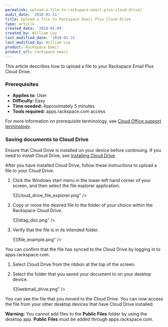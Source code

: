 ```yaml
---
permalink: upload-a-file-to-rackspace-email-plus-cloud-drive/
audit_date: '2018-01-31'
title: Upload a file to Rackspace Email Plus Cloud Drive
type: article
created_date: '2018-01-09'
created_by: William Loy
last_modified_date: '2018-01-31'
last_modified_by: William Loy
product: Rackspace Email
product_url: rackspace-email
---
```


This article describes how to upload a file to your Rackspace Email Plus Cloud Drive.

### Prerequisites

- **Applies to:** User
- **Difficulty:** Easy
- **Time needed:** Approximately 5 minutes
- **Tools required:**  apps.rackspace.com access

For more information on prerequisite terminology, see [Cloud Office support terminology](/support/how-to/cloud-office-support-terminology).

### Saving documents to Cloud Drive

Ensure that Cloud Drive is installed on your device before continuing. If you need to install Cloud Drive, see [Installing Cloud Drive](/support/how-to/rackspace-email-plus-getting-started/#cloud-drive-for-desktop).

After you have installed Cloud Drive, follow these instructions to upload a file to your Cloud Drive.

1. Click the Windows start menu in the lower-left hand corner of your screen, and then select the file explorer application.

    ![](cloud_drive_file_explorer.png" />

2. Copy or move the desired file to the folder of your choice within the Rackspace Cloud Drive.

    ![](drag_doc.png" />

3. Verify that the file is in its intended folder.

    ![](file_example.png" />

You can confirm that the file has synced to the Cloud Drive by logging in to apps.rackspace.com.

1. Select Cloud Drive from the ribbon at the top of the screen.

2. Select the folder that you saved your document to on your desktop device.

    ![](webmail_drive.png" />

You can see the file that you moved to the Cloud Drive. You can now access the file from your other desktop devices that have Cloud Drive installed.

**Warning:** You cannot add files to the **Public Files** folder by using the desktop app. **Public Files** must be added through apps.rackspace.com.
